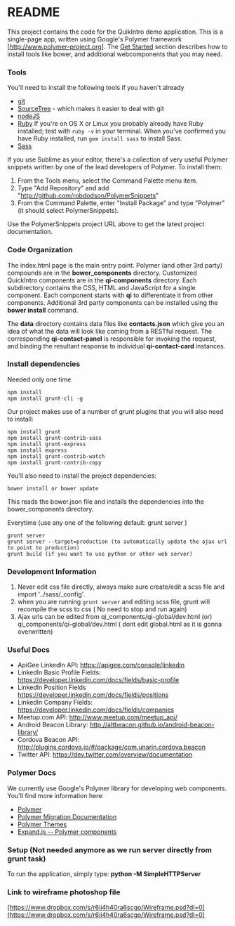 # README #

This project contains the code for the QuikIntro demo application.  This is a single-page app, written using Google's  Polymer framework [http://www.polymer-project.org].  The [Get Started](https://www.polymer-project.org/docs/start/getting-the-code.html) section describes how to install tools like bower, and additional webcomponents that you may need.

### Tools ###
You'll need to install the following tools if you haven't already

* [git](https://git-scm.com/book/en/v2/Getting-Started-Installing-Git)
* [SourceTree](https://www.sourcetreeapp.com/) - which makes it easier to deal with git
* [nodeJS](https://nodejs.org/download/)
* [Ruby](http://www.ruby-lang.org/en/downloads/) If you're on OS X or Linux you probably already have Ruby installed; test with `ruby -v` in your terminal. When you've confirmed you have Ruby installed, run `gem install sass` to install Sass.
* [Sass](http://sass-lang.com/download.html)

If you use Sublime as your editor, there's a collection of very useful Polymer snippets written by one of the lead developers of Polymer.  To install them:

1. From the Tools menu, select the Command Palette menu item.
1. Type "Add Repository" and add "http://github.com/robdodson/PolymerSnippets"
1. From the Command Palette, enter "Install Package" and type "Polymer" (it should select PolymerSnippets).

Use the PolymerSnippets project URL above to get the latest project documentation.  

###  Code Organization ###
The index.html page is the main entry point.  Polymer (and other 3rd party) compounds are in the **bower_components** directory.  Customized QuickIntro components are in the **qi-components** directory.  Each subdirectory contains the CSS, HTML and JavaScript for a single component.  Each component starts with **qi** to differentiate it from other components.  Additional 3rd party components can be installed using the **bower install** command.

The **data** directory contains data files like **contacts.json** which give you an idea of what the data will look like coming from a RESTful request.  The corresponding **qi-contact-panel** is responsible for invoking the request, and binding the resultant response to individual **qi-contact-card** instances.


### Install dependencies ####

Needed only one time

    npm install
    npm install grunt-cli -g

Our project makes use of a number of grunt plugins that you will also need to install:

    npm install grunt   
    npm install grunt-contrib-sass
    npm install grunt-express
    npm install express
    npm install grunt-contrib-watch
    npm install grunt-contrib-copy

You'll also need to install the project dependencies:

    bower install or bower update

This reads the bower.json file and installs the dependencies into the bower_components directory.

Everytime (use any one of the following default: grunt server )

    grunt server
    grunt server --target=production (to automatically update the ajax url to point to production)
    grunt build (if you want to use python or other web server)


### Development Information ###

  1. Never edit css file directly, always make sure create/edit a scss file and import '../sass/_config'.
  2. when you are running `grunt server` and editing scss file, grunt will recompile the scss to css ( No need to stop and run again)
  3. Ajax urls can be edited from qi_components/qi-global/dev.html (or) qi_components/qi-global/dev.html ( dont edit global.html as it is gonna overwritten)


### Useful Docs ###
* ApiGee LinkedIn API: https://apigee.com/console/linkedin
* LinkedIn Basic Profile Fields: https://developer.linkedin.com/docs/fields/basic-profile
* LinkedIn Position Fields https://developer.linkedin.com/docs/fields/positions
* LinkedIn Company Fields: https://developer.linkedin.com/docs/fields/companies
* Meetup.com API: http://www.meetup.com/meetup_api/
* Android Beacon Library: http://altbeacon.github.io/android-beacon-library/
* Cordova Beacon API: http://plugins.cordova.io/#/package/com.unarin.cordova.beacon
* Twitter API: https://dev.twitter.com/overview/documentation

### Polymer Docs ###
We currently use Google's Polymer library for developing web components.  You'll find more information here:

* [Polymer](http://polymer-project.org)
* [Polymer Migration Documentation](https://www.polymer-project.org/1.0/docs/migration.html)
* [Polymer Themes](https://polymerthemes.com/sky/)
* [Expand.js -- Polymer components](http://expandjs.com/)


### Setup (Not needed anymore as we run server directly from grunt task) ###
To run the application, simply type:
**python -M SimpleHTTPServer**

### Link to wireframe photoshop file ###

[https://www.dropbox.com/s/r6ii4h40ra6scgo/Wireframe.psd?dl=0](https://www.dropbox.com/s/r6ii4h40ra6scgo/Wireframe.psd?dl=0)
